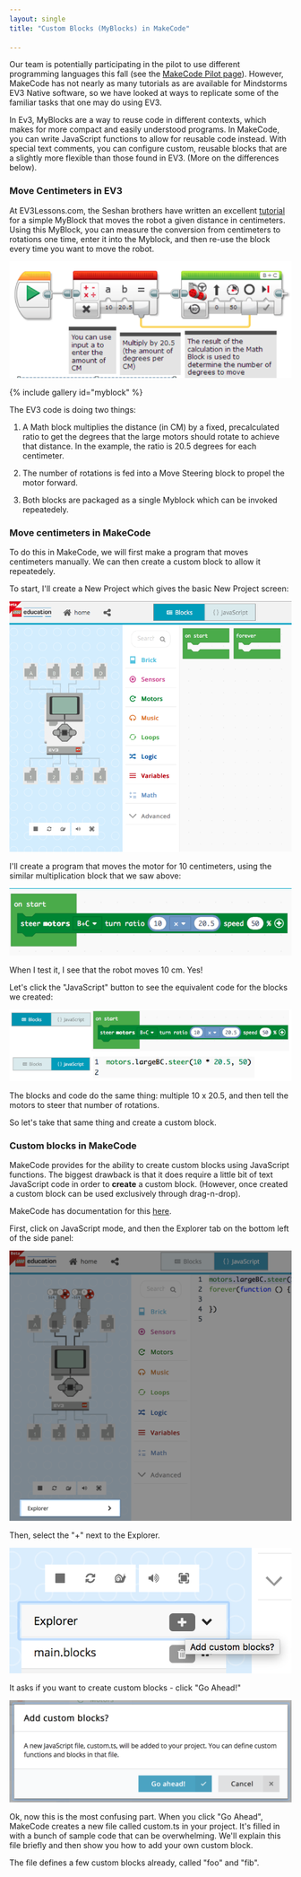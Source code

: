 ```yaml
---
layout: single
title: "Custom Blocks (MyBlocks) in MakeCode"

---
```


Our team is potentially participating in the pilot to use
different programming languages this fall (see the [MakeCode Pilot page](/programming/)). However, MakeCode has not nearly as many
tutorials as are available for Mindstorms EV3 Native software,
so we have looked at ways to replicate some of the familiar
tasks that one may do using EV3.

In Ev3, MyBlocks are a way to reuse code in different contexts,
which makes for more compact and easily understood programs. In 
MakeCode, you can write JavaScript functions to allow for reusable
code instead. With special text comments, you can configure
custom, reusable blocks that are a slightly more flexible than
those found in EV3. (More on the differences below).

### Move Centimeters in EV3

At EV3Lessons.com, the Seshan brothers have written an excellent
[tutorial](http://ev3lessons.com/en/ProgrammingLessons/intermediate/MoveDistance.pdf) for a simple MyBlock that moves the robot a given distance in centimeters. Using this MyBlock, you can measure the conversion from
centimeters to rotations one time, enter it into the Myblock,
and then re-use the block every time you want to move the robot.

![myblock-code](/assets/images/myblock-2.png)

{% include gallery id="myblock" %}

The EV3 code is doing two things:

1. A Math block multiplies the distance (in CM) by a fixed,
precalculated ratio to get the degrees that the large motors
should rotate to achieve that distance. In the example, the
ratio is 20.5 degrees for each centimeter.

2. The number of rotations is fed into a Move Steering block
to propel the motor forward.

3. Both blocks are packaged as a single Myblock which can
be invoked repeatedely.

### Move centimeters in MakeCode

To do this in MakeCode, we will first make a program that moves
centimeters manually. We can then create a custom block to
allow it repeatedely.

To start, I'll create a New Project which gives the basic New Project screen:

![new project](/assets/images/new_project.png)

I'll create a program that moves the motor for 10 centimeters, using
the similar multiplication block that we saw above:

![multiply](/assets/images/steer_multiply.png)

When I test it, I see that the robot moves 10 cm. Yes!

Let's click the "JavaScript" button to see the equivalent code for the
blocks we created:

![jsblocks](/assets/images/javascript_blocks_movecm.png)

The blocks and code do the same thing: multiple 10 x 20.5, and then
tell the motors to steer that number of rotations.

So let's take that same thing and create a custom block.

### Custom blocks in MakeCode

MakeCode provides for the ability to create custom blocks using
JavaScript functions. The biggest drawback is that it does require
a little bit of text JavaScript code in order to **create** a
custom block. (However, once created a custom block can be used
exclusively through drag-n-drop).

MakeCode has documentation for this [here](https://makecode.mindstorms.com/blocks/custom).

First, click on JavaScript mode, and then the Explorer tab on the
bottom left of the side panel:

![explorer](/assets/images/explorer1.png)

Then, select the "+" next to the Explorer.

![explorer](/assets/images/explorer2.png)

It asks if you want to create custom blocks - click "Go Ahead!"

![customblocks](/assets/images/add_custom_blocks.png)

Ok, now this is the most confusing part. When you click "Go Ahead",
MakeCode creates a new file called custom.ts in your project. It's filled
in with a bunch of sample code that can be overwhelming. We'll explain
this file briefly and then show you how to add your own custom
block.

The file defines a few custom blocks already, called "foo" and "fib".